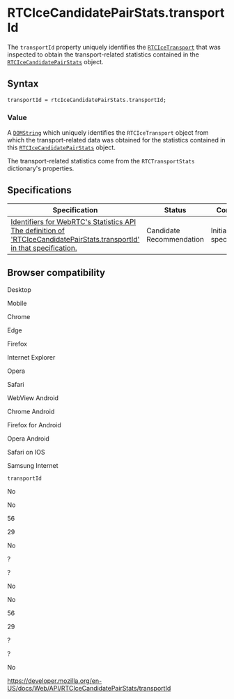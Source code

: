 RTCIceCandidatePairStats.transportId
====================================

The `transportId` property uniquely identifies the [`RTCIceTransport`](../rtcicetransport) that was inspected to obtain the transport-related statistics contained in the [`RTCIceCandidatePairStats`](../rtcicecandidatepairstats) object.

Syntax
------

    transportId = rtcIceCandidatePairStats.transportId;

### Value

A [`DOMString`](../domstring) which uniquely identifies the `RTCIceTransport` object from which the transport-related data was obtained for the statistics contained in this [`RTCIceCandidatePairStats`](../rtcicecandidatepairstats) object.

The transport-related statistics come from the <span class="page-not-created">`RTCTransportStats`</span> dictionary's properties.

Specifications
--------------

<table><thead><tr class="header"><th>Specification</th><th>Status</th><th>Comment</th></tr></thead><tbody><tr class="odd"><td><a href="https://w3c.github.io/webrtc-stats/#dom-rtcicecandidatepairstats-transportid">Identifiers for WebRTC's Statistics API<br />
<span class="small">The definition of 'RTCIceCandidatePairStats.transportId' in that specification.</span></a></td><td><span class="spec-cr">Candidate Recommendation</span></td><td>Initial specification.</td></tr></tbody></table>

Browser compatibility
---------------------

Desktop

Mobile

Chrome

Edge

Firefox

Internet Explorer

Opera

Safari

WebView Android

Chrome Android

Firefox for Android

Opera Android

Safari on IOS

Samsung Internet

`transportId`

No

No

56

29

No

?

?

No

No

56

29

?

?

No

<a href="https://developer.mozilla.org/en-US/docs/Web/API/RTCIceCandidatePairStats/transportId" class="_attribution-link">https://developer.mozilla.org/en-US/docs/Web/API/RTCIceCandidatePairStats/transportId</a>
